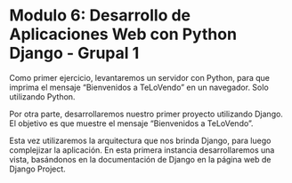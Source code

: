 # Modulo 6: Desarrollo de Aplicaciones Web con Python Django - Grupal 1

Como primer ejercicio, levantaremos un servidor con Python, para que imprima el mensaje “Bienvenidos
a TeLoVendo” en un navegador. Solo utilizando Python.

Por otra parte, desarrollaremos nuestro primer proyecto utilizando Django. El objetivo es que muestre el mensaje
“Bienvenidos a TeLoVendo”.

Esta vez utilizaremos la arquitectura que nos brinda Django, para luego complejizar la aplicación. En esta
primera instancia desarrollaremos una vista, basándonos en la documentación de Django en la página
web de Django Project.
